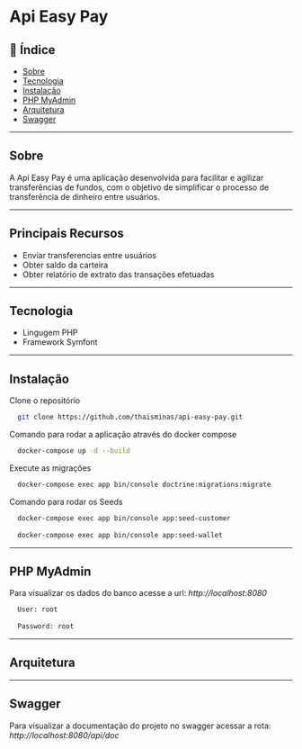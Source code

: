 # Api Easy Pay


## 📕 Índice

- [Sobre](#sobre)
- [Tecnologia](#tecnologia)
- [Instalação](#instalação)
- [PHP MyAdmin](#php-myadmin)
- [Arquitetura](#arquitetura)
- [Swagger](#swagger)

<hr>
<!-- About -->

## Sobre

A Api Easy Pay é uma aplicação desenvolvida para facilitar e agilizar transferências de fundos, com o objetivo de simplificar o processo de transferência de dinheiro entre usuários.

<hr>

## Principais Recursos

* Enviar transferencias entre usuários
* Obter saldo da carteira
* Obter relatório de extrato das transações efetuadas

<hr>

## Tecnologia
* Lingugem PHP
* Framework Symfont

<hr>

## Instalação

Clone o repositório

```bash
  git clone https://github.com/thaisminas/api-easy-pay.git
```

Comando para rodar a aplicação através do docker compose 
```bash
  docker-compose up -d --build  
```


Execute as migrações

```bash
  docker-compose exec app bin/console doctrine:migrations:migrate  
```




Comando para rodar os Seeds

```bash
  docker-compose exec app bin/console app:seed-customer
  
  docker-compose exec app bin/console app:seed-wallet
```



<hr>

## PHP MyAdmin

Para visualizar os dados do banco acesse a url:
*http://localhost:8080*

```bash
  User: root
  
  Password: root
```



<hr>

## Arquitetura


<hr>

## Swagger

Para visualizar a documentação do projeto no swagger acessar a rota:
*http://localhost:8080/api/doc* 


